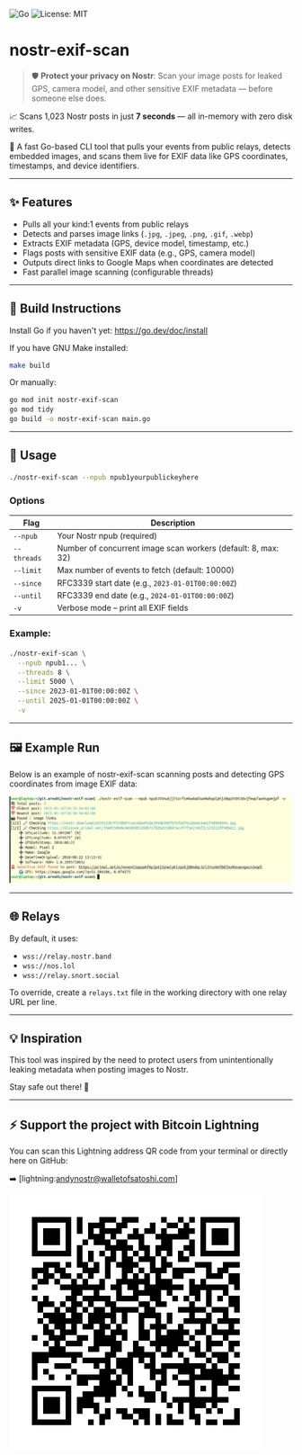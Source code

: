 ![Go](https://img.shields.io/badge/Go-1.22+-blue?logo=go)
![License: MIT](https://img.shields.io/badge/License-MIT-yellow.svg)

# nostr-exif-scan

> 🛡️ **Protect your privacy on Nostr**: Scan your image posts for leaked GPS, camera model, and other sensitive EXIF metadata — before someone else does.

📈 Scans 1,023 Nostr posts in just **7 seconds** — all in-memory with zero disk writes.

🚀 A fast Go-based CLI tool that pulls your events from public relays, detects embedded images, and scans them live for EXIF data like GPS coordinates, timestamps, and device identifiers.

---

## ✨ Features

- Pulls all your kind:1 events from public relays
- Detects and parses image links (`.jpg`, `.jpeg`, `.png`, `.gif`, `.webp`)
- Extracts EXIF metadata (GPS, device model, timestamp, etc.)
- Flags posts with sensitive EXIF data (e.g., GPS, camera model)
- Outputs direct links to Google Maps when coordinates are detected
- Fast parallel image scanning (configurable threads)

---

## 🔧 Build Instructions

Install Go if you haven't yet: https://go.dev/doc/install

If you have GNU Make installed:

```bash
make build
```

Or manually:

```bash
go mod init nostr-exif-scan
go mod tidy
go build -o nostr-exif-scan main.go
```

---

## 🚀 Usage

```bash
./nostr-exif-scan --npub npub1yourpublickeyhere
```

### Options

| Flag        | Description                                                   |
| ----------- | ------------------------------------------------------------- |
| `--npub`    | Your Nostr npub (required)                                    |
| `--threads` | Number of concurrent image scan workers (default: 8, max: 32) |
| `--limit`   | Max number of events to fetch (default: 10000)                |
| `--since`   | RFC3339 start date (e.g., `2023-01-01T00:00:00Z`)             |
| `--until`   | RFC3339 end date (e.g., `2024-01-01T00:00:00Z`)               |
| `-v`        | Verbose mode – print all EXIF fields                          |

### Example:

```bash
./nostr-exif-scan \
  --npub npub1... \
  --threads 8 \
  --limit 5000 \
  --since 2023-01-01T00:00:00Z \
  --until 2025-01-01T00:00:00Z \
  -v
```

---

## 🖼️ Example Run

Below is an example of nostr-exif-scan scanning posts and detecting GPS coordinates from image EXIF data:

![Example run](example.png)

---

## 🌐 Relays

By default, it uses:

* `wss://relay.nostr.band`
* `wss://nos.lol`
* `wss://relay.snort.social`

To override, create a `relays.txt` file in the working directory with one relay URL per line.

---

## 💡 Inspiration

This tool was inspired by the need to protect users from unintentionally leaking metadata when posting images to Nostr.

Stay safe out there! 🧭

---

## ⚡ Support the project with Bitcoin Lightning

You can scan this Lightning address QR code from your terminal or directly here on GitHub:

➡️  [lightning:andynostr@walletofsatoshi.com]

![Donate via Lightning](lightning.png)
